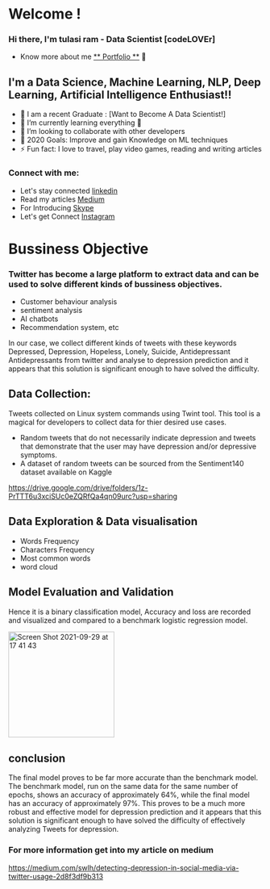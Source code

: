 # Welcome !

### Hi there, I'm tulasi ram - Data Scientist [codeLOVEr] 

* Know more about me [** Portfolio **](https://tulasiram-portfolio.netlify.app) 👋


## I'm a Data Science, Machine Learning, NLP, Deep Learning, Artificial Intelligence Enthusiast!!

- 🔭 I am a recent Graduate : [Want to Become A Data Scientist!]
- 🌱 I’m currently learning everything 🤣
- 👯 I’m looking to collaborate with other developers
- 🥅 2020 Goals: Improve and gain Knowledge on ML techniques
- ⚡ Fun fact: I love to travel, play video games, reading and writing articles

### Connect with me:

* Let's stay connected [linkedin](https://www.linkedin.com/in/tulasiram574)
* Read my articles [Medium](https://www.tulasiram574.medium.com)
* For Introducing [Skype](https://join.skype.com/invite/m73hqlTWoETf)
* Let's get Connect [Instagram](https://www.instagram.com/ram_lucky574/)


# Bussiness Objective

### Twitter has become a large platform to extract data and can be used to solve different kinds of bussiness objectives.

* Customer behaviour analysis
* sentiment analysis
* AI chatbots
* Recommendation system, etc

In our case, we collect different kinds of tweets with these keywords Depressed, Depression, Hopeless, Lonely, Suicide, Antidepressant
Antidepressants from twitter and analyse to depression prediction and it appears that this solution is significant enough to have solved the difficulty.


## Data Collection:

Tweets collected on Linux system commands using Twint tool. This tool is a magical for developers to collect data for thier desired use cases.

* Random tweets that do not necessarily indicate depression and tweets that demonstrate that the user may have depression and/or depressive
  symptoms.
* A dataset of random tweets can be sourced from the Sentiment140 dataset available on Kaggle


https://drive.google.com/drive/folders/1z-PrTTT6u3xciSUc0eZQRfQa4qn09urc?usp=sharing


## Data Exploration & Data visualisation

* Words Frequency
* Characters Frequency
* Most common words
* word cloud  

## Model Evaluation and Validation

Hence it is a binary classification model, Accuracy and loss are recorded and visualized and compared to a benchmark logistic regression model.

<img width="210" alt="Screen Shot 2021-09-29 at 17 41 43" src="https://user-images.githubusercontent.com/38869311/135302870-5a1c27b6-1494-40f0-9ef1-c9f49077e4f3.png">

## conclusion

The final model proves to be far more accurate than the benchmark model. The benchmark model, run on the same data for the same number of epochs, shows an accuracy of approximately 64%, while the final model has an accuracy of approximately 97%. This proves to be a much more robust and effective model for depression prediction and it appears that this solution is significant enough to have solved the difficulty of effectively analyzing Tweets for depression.

### For more information get into my article on medium

https://medium.com/swlh/detecting-depression-in-social-media-via-twitter-usage-2d8f3df9b313

